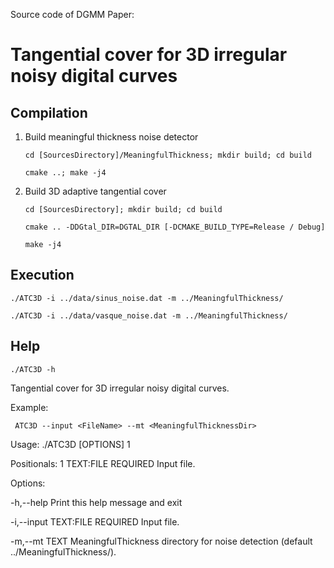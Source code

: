 Source code of DGMM Paper: 
# Tangential cover for 3D irregular noisy digital curves

## Compilation

1. Build meaningful thickness noise detector

 	 ``cd [SourcesDirectory]/MeaningfulThickness; mkdir build; cd build``

 	 ``cmake ..; make -j4``

2. Build 3D adaptive tangential cover 

   ``cd [SourcesDirectory]; mkdir build; cd build``

 	 ``cmake .. -DDGtal_DIR=DGTAL_DIR [-DCMAKE_BUILD_TYPE=Release / Debug]``
  
   ``make -j4``

## Execution
   ``./ATC3D -i ../data/sinus_noise.dat -m ../MeaningfulThickness/``

   ``./ATC3D -i ../data/vasque_noise.dat -m ../MeaningfulThickness/``

## Help
``./ATC3D -h``

Tangential cover for 3D irregular noisy digital curves.

Example:

 	 ATC3D --input <FileName> --mt <MeaningfulThicknessDir> 

Usage: ./ATC3D [OPTIONS] 1

Positionals:
  1 TEXT:FILE REQUIRED                  Input file.

Options:

  -h,--help                             Print this help message and exit
  
  -i,--input TEXT:FILE REQUIRED         Input file.
  
  -m,--mt TEXT                          MeaningfulThickness directory for noise detection (default ../MeaningfulThickness/).
 
